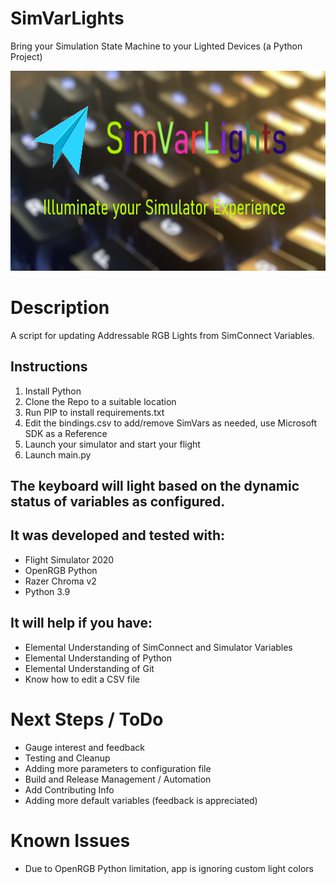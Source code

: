 # SimVarLights
Bring your Simulation State Machine to your Lighted Devices (a Python Project)

<img src="/assets/SimVarLights-github-preview.png" width="640" height="320" />

# Description
A script for updating Addressable RGB Lights from SimConnect Variables. 

## Instructions
1. Install Python
2. Clone the Repo to a suitable location
3. Run PIP to install requirements.txt
4. Edit the bindings.csv to add/remove SimVars as needed, use Microsoft SDK as a Reference
5. Launch your simulator and start your flight
6. Launch main.py

## The keyboard will light based on the dynamic status of variables as configured.

## It was developed and tested with:
* Flight Simulator 2020
* OpenRGB Python
* Razer Chroma v2
* Python 3.9

## It will help if you have:
* Elemental Understanding of SimConnect and Simulator Variables
* Elemental Understanding of Python
* Elemental Understanding of Git
* Know how to edit a CSV file

# Next Steps / ToDo
* Gauge interest and feedback
* Testing and Cleanup 
* Adding more parameters to configuration file
* Build and Release Management / Automation
* Add Contributing Info
* Adding more default variables (feedback is appreciated)

# Known Issues
* Due to OpenRGB Python limitation, app is ignoring custom light colors

